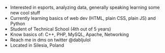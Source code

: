 - Interested in esports, analyzing data, generally speaking learning some new cool stuff
- Currently learning basics of web dev (HTML, plain CSS, plain JS) and Python
- Student of Technical School (4th out of 5 years)
- Know basics of: C++, PHP, MySQL, Apache, Networking
- Reach me in dms on twitter @dabljulol
- Located in Silesia, Poland
